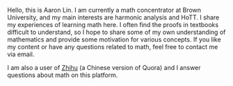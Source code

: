 Hello, this is Aaron Lin. I am currently a math concentrator at Brown University, and my main interests are harmonic analysis and HoTT. I share my experiences of learning math here. I often find the proofs in textbooks difficult to understand, so I hope to share some of my own understanding of mathematics and provide some motivation for various concepts. If you like my content or have any questions related to math, feel free to contact me via email. 

I am also a user of <a href="https://www.zhihu.com/people/aaron-lin-33">Zhihu</a> (a Chinese version of Quora) and I answer questions about math on this platform.
